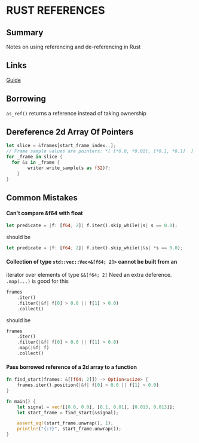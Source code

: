 # RUST REFERENCES

## Summary
Notes on using referencing and de-referencing in Rust

## Links
[Guide](https://words.steveklabnik.com/pointers-in-rust-a-guide)

## Borrowing
`as_ref()` returns a reference instead of taking ownership

## Dereference 2d Array Of Pointers
```rust
let slice = &frames[start_frame_index..];
// Frame sample values are pointers: *[ [*0.0, *0.01], [*0.1, *0.1]  ]
for _frame in slice {
  for &s in _frame {
		writer.write_sample(s as f32)?;
	}
}
```

## Common Mistakes


#### Can't compare &f64 with float
```rust
let predicate = |f: [f64; 2]| f.iter().skip_while(|s| s == 0.0);
```
should be
```rust
let predicate = |f: [f64; 2]| f.iter().skip_while(|&s| *s == 0.0);
```

#### Collection of type `std::vec::Vec<&[f64; 2]>` cannot be built from an
iterator over elements of type `&&[f64; 2]`
Need an extra deference. `.map(...)` is good for this
```rust
frames
    .iter()
    .filter(|&f| f[0] > 0.0 || f[1] > 0.0)
    .collect()
```
should be
```rust
frames
    .iter()
    .filter(|&f| f[0] > 0.0 || f[1] > 0.0)
    .map(|&f| f)
    .collect()
```

#### Pass borrowed reference of a 2d array to a function
```rust
fn find_start(frames: &[[f64; 2]]) -> Option<usize> {
    frames.iter().position(|&f| f[0] > 0.0 || f[1] > 0.0)
}

fn main() {
    let signal = vec![[0.0, 0.0], [0.1, 0.01], [0.013, 0.013]];
    let start_frame = find_start(&signal);

    assert_eq!(start_frame.unwrap(), 1);
    println!("{:?}", start_frame.unwrap());
}
```

